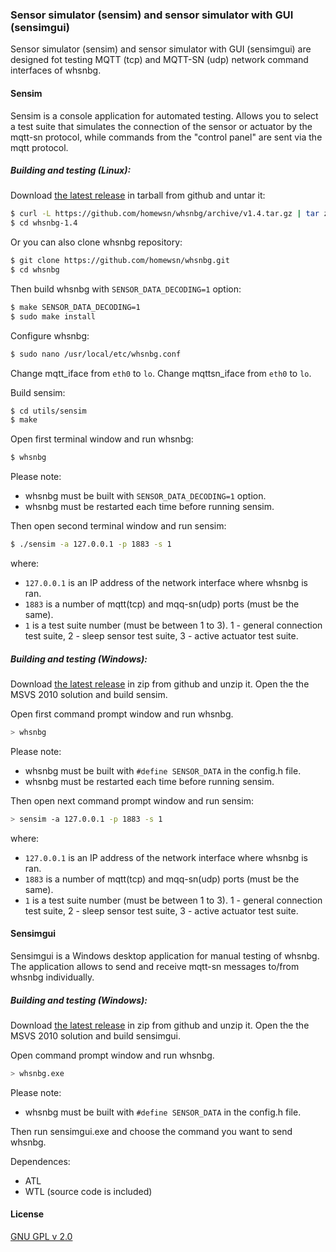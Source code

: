### Sensor simulator (sensim) and sensor simulator with GUI (sensimgui)

Sensor simulator (sensim) and sensor simulator with GUI (sensimgui) are designed fot testing MQTT (tcp) and MQTT-SN (udp) network command interfaces of whsnbg.

#### Sensim

Sensim is a console application for automated testing. Allows you to select a test suite that simulates the connection of the sensor or actuator by the mqtt-sn protocol, while commands from the "control panel" are sent via the mqtt protocol.

##### Building and testing (Linux):

Download [the latest release](https://github.com/homewsn/whsnbg/releases) in tarball from github and untar it:
```sh
$ curl -L https://github.com/homewsn/whsnbg/archive/v1.4.tar.gz | tar zx
$ cd whsnbg-1.4
```
Or you can also clone whsnbg repository:
```sh
$ git clone https://github.com/homewsn/whsnbg.git
$ cd whsnbg
```
Then build whsnbg with `SENSOR_DATA_DECODING=1` option:
```sh
$ make SENSOR_DATA_DECODING=1
$ sudo make install
```
Configure whsnbg:
```sh
$ sudo nano /usr/local/etc/whsnbg.conf
```
Change mqtt_iface from `eth0` to `lo`.
Change mqttsn_iface from `eth0` to `lo`.

Build sensim:
```sh
$ cd utils/sensim
$ make
```

Open first terminal window and run whsnbg:
```sh
$ whsnbg
```
Please note:
* whsnbg must be built with `SENSOR_DATA_DECODING=1` option.
* whsnbg must be restarted each time before running sensim.

Then open second terminal window and run sensim:
```sh
$ ./sensim -a 127.0.0.1 -p 1883 -s 1
```
where:
* `127.0.0.1` is an IP address of the network interface where whsnbg is ran.
* `1883` is a number of mqtt(tcp) and mqq-sn(udp) ports (must be the same).
* `1` is a test suite number (must be between 1 to 3). 1 - general connection test suite, 2 - sleep sensor test suite, 3 - active actuator test suite.

##### Building and testing (Windows):

Download [the latest release](https://github.com/homewsn/whsnbg/releases) in zip from github and unzip it. Open the the MSVS 2010 solution and build sensim.

Open first command prompt window and run whsnbg.
```sh
> whsnbg
```
Please note:
* whsnbg must be built with `#define SENSOR_DATA` in the config.h file.
* whsnbg must be restarted each time before running sensim.
 
Then open next command prompt window and run sensim:
```sh
> sensim -a 127.0.0.1 -p 1883 -s 1
```
where:
* `127.0.0.1` is an IP address of the network interface where whsnbg is ran.
* `1883` is a number of mqtt(tcp) and mqq-sn(udp) ports (must be the same).
* `1` is a test suite number (must be between 1 to 3). 1 - general connection test suite, 2 - sleep sensor test suite, 3 - active actuator test suite.


#### Sensimgui

Sensimgui is a Windows desktop application for manual testing of whsnbg. The application allows to send and receive mqtt-sn messages to/from whsnbg individually.

##### Building and testing (Windows):

Download [the latest release](https://github.com/homewsn/whsnbg/releases) in zip from github and unzip it. Open the the MSVS 2010 solution and build sensimgui.

Open command prompt window and run whsnbg.
```sh
> whsnbg.exe
```
Please note:
* whsnbg must be built with `#define SENSOR_DATA` in the config.h file.

Then run sensimgui.exe and choose the command you want to send whsnbg.

Dependences:
* ATL
* WTL (source code is included)


#### License

[GNU GPL v 2.0](http://www.gnu.org/licenses/gpl-2.0.html)
